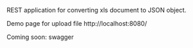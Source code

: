 REST application for converting xls document to JSON object.

Demo page for upload file http://localhost:8080/

Coming soon: swagger
